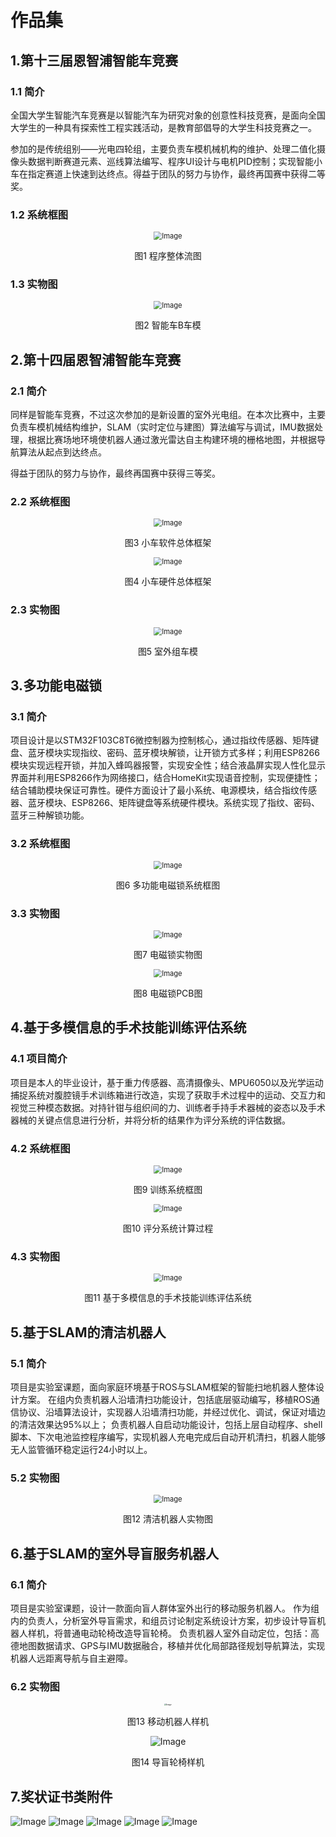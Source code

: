 # 作品集

## 1.第十三届恩智浦智能车竞赛

### 1.1 简介

全国大学生智能汽车竞赛是以智能汽车为研究对象的创意性科技竞赛，是面向全国大学生的一种具有探索性工程实践活动，是教育部倡导的大学生科技竞赛之一。

参加的是传统组别——光电四轮组，主要负责车模机械机构的维护、处理二值化摄像头数据判断赛道元素、巡线算法编写、程序UI设计与电机PID控制；实现智能小车在指定赛道上快速到达终点。得益于团队的努力与协作，最终再国赛中获得二等奖。

### 1.2 系统框图

<div align=center>
<img src="./file/P01.png" alt="Image" style="zoom:80%;" />
</div>

<p align="center">图1 程序整体流图</p>

### 1.3 实物图

<div align=center>
<img src="./file/P02.png" alt="Image" style="zoom:80%;" />
</div>

<p align="center">图2 智能车B车模</p>

## 2.第十四届恩智浦智能车竞赛

### 2.1 简介

同样是智能车竞赛，不过这次参加的是新设置的室外光电组。在本次比赛中，主要负责车模机械结构维护，SLAM（实时定位与建图）算法编写与调试，IMU数据处理，根据比赛场地环境使机器人通过激光雷达自主构建环境的栅格地图，并根据导航算法从起点到达终点。

得益于团队的努力与协作，最终再国赛中获得三等奖。

### 2.2 系统框图

<div align=center>
<img src="./file/P03.png" alt="Image" style="zoom: 80%;" />
</div>

<p align="center">图3 小车软件总体框架</p>

<div align=center>
<img src="./file/P04.png" alt="Image" style="zoom:80%;" />
</div>

<p align="center">图4 小车硬件总体框架</p>

### 2.3 实物图

<div align=center>
<img src="./file/P05.png" alt="Image" style="zoom:80%;" />
</div>

<p align="center">图5 室外组车模</p>

## 3.多功能电磁锁

### 3.1 简介

项目设计是以STM32F103C8T6微控制器为控制核心，通过指纹传感器、矩阵键盘、蓝牙模块实现指纹、密码、蓝牙模块解锁，让开锁方式多样；利用ESP8266模块实现远程开锁，并加入蜂鸣器报警，实现安全性；结合液晶屏实现人性化显示界面并利用ESP8266作为网络接口，结合HomeKit实现语音控制，实现便捷性；结合辅助模块保证可靠性。硬件方面设计了最小系统、电源模块，结合指纹传感器、蓝牙模块、ESP8266、矩阵键盘等系统硬件模块。系统实现了指纹、密码、蓝牙三种解锁功能。

### 3.2 系统框图

<div align=center>
<img src="./file/P06.png" alt="Image" style="zoom:80%;" />
</div>

<p align="center">图6 多功能电磁锁系统框图</p>

### 3.3 实物图

<div align=center>
<img src="./file/P07.png" alt="Image" style="zoom:80%;" />
</div>

<p align="center">图7 电磁锁实物图</p>

<div align=center>
<img src="./file/P08.png" alt="Image" style="zoom:80%;" />
</div>

<p align="center">图8 电磁锁PCB图</p>

## 4.基于多模信息的手术技能训练评估系统

### 4.1 项目简介

项目是本人的毕业设计，基于重力传感器、高清摄像头、MPU6050以及光学运动捕捉系统对腹腔镜手术训练箱进行改造，实现了获取手术过程中的运动、交互力和视觉三种模态数据。对持针钳与组织间的力、训练者手持手术器械的姿态以及手术器械的关键点信息进行分析，并将分析的结果作为评分系统的评估数据。 

### 4.2 系统框图

<div align=center>
<img src="./file/P09.png" alt="Image" style="zoom:80%;" />
</div>

<p align="center">图9 训练系统框图</p>

<div align=center>
<img src="./file/P10.png" alt="Image" style="zoom:80%;" />
</div>

<p align="center">图10 评分系统计算过程</p>

### 4.3 实物图

<div align=center>
<img src="./file/P11.png" alt="Image" style="zoom:80%;" />
</div>

<p align="center">图11 基于多模信息的手术技能训练评估系统</p>

## 5.基于SLAM的清洁机器人

### 5.1 简介

项目是实验室课题，面向家庭环境基于ROS与SLAM框架的智能扫地机器人整体设计方案。
在组内负责机器人沿墙清扫功能设计，包括底层驱动编写，移植ROS通信协议、沿墙算法设计，实现器人沿墙清扫功能，并经过优化、调试，保证对墙边的清洁效果达95%以上；
负责机器人自启动功能设计，包括上层自动程序、shell脚本、下次电池监控程序编写，实现机器人充电完成后自动开机清扫，机器人能够无人监管循环稳定运行24小时以上。 

### 5.2 实物图

<div align=center>
<img src="./file/P12.png" alt="Image" style="zoom:80%;" />
</div>

<p align="center">图12 清洁机器人实物图</p>

## 6.基于SLAM的室外导盲服务机器人

### 6.1 简介

项目是实验室课题，设计一款面向盲人群体室外出行的移动服务机器人。
作为组内的负责人，分析室外导盲需求，和组员讨论制定系统设计方案，初步设计导盲机器人样机，将普通电动轮椅改造导盲轮椅。
负责机器人室外自动定位，包括：高德地图数据请求、GPS与IMU数据融合，移植并优化局部路径规划导航算法，实现机器人远距离导航与自主避障。 

### 6.2 实物图

<div align=center>
<img src="./file/P13.png" alt="Image" style="zoom: 20%;" />
</div>

<p align="center">图13 移动机器人样机</p>

<div align=center>
<img src="./file/P14.png" alt="Image"  />
</div>

<p align="center">图14 导盲轮椅样机</p>

## 7.奖状证书类附件

<img src="./file/P15.png" alt="Image"  />

<img src="./file/P16.png" alt="Image"  />

<img src="./file/P17.png" alt="Image"  />

<img src="./file/P18.png" alt="Image"  />

<img src="./file/P19.png" alt="Image"  />

